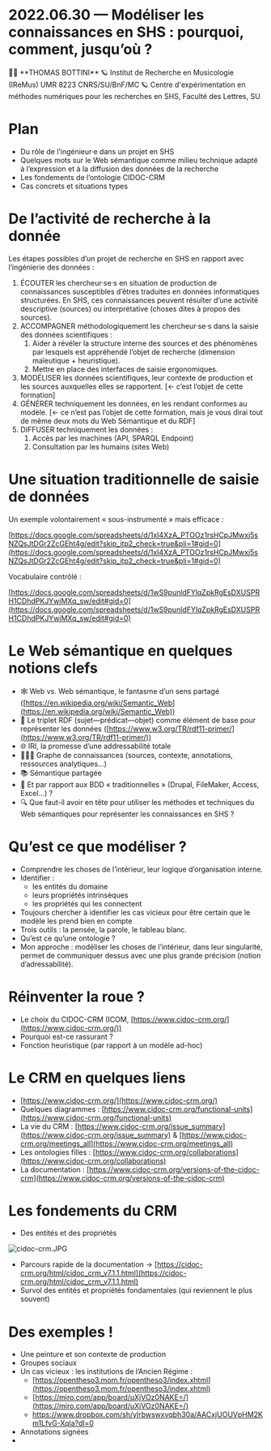 # 2022.06.30 — Modéliser les connaissances en SHS : pourquoi, comment, jusqu’où ?

<aside>
👨‍🔧 **THOMAS BOTTINI**
🪐 Institut de Recherche en Musicologie (IReMus) UMR 8223 CNRS/SU/BnF/MC
🪐 Centre d'expérimentation en méthodes numériques pour les recherches en SHS, Faculté des Lettres, SU

</aside>

# Plan

- Du rôle de l’ingénieur·e dans un projet en SHS
- Quelques mots sur le Web sémantique comme milieu technique adapté à l’expression et à la diffusion des données de la recherche
- Les fondements de l’ontologie CIDOC-CRM
- Cas concrets et situations types

# De l’activité de recherche à la donnée

Les étapes possibles d’un projet de recherche en SHS en rapport avec l’ingénierie des données :

1. ÉCOUTER les chercheur·se·s en situation de production de connaissances susceptibles d’êtres traduites en données informatiques structurées. En SHS, ces connaissances peuvent résulter d’une activité descriptive (sources) ou interprétative (choses dites à propos des sources).
2. ACCOMPAGNER méthodologiquement les chercheur·se·s dans la saisie des données scientifiques :
    1. Aider à révéler la structure interne des sources et des phénomènes par lesquels est appréhendé l’objet de recherche (dimension maïeutique + heuristique).
    2. Mettre en place des interfaces de saisie ergonomiques.
3. MODÉLISER les données scientifiques, leur contexte de production et les sources auxquelles elles se rapportent. [← c’est l’objet de cette formation]
4. GÉNÉRER techniquement les données, en les rendant conformes au modèle. [← ce n’est pas l’objet de cette formation, mais je vous dirai tout de même deux mots du Web Sémantique et du RDF]
5. DIFFUSER techniquement les données :
    1. Accès par les machines (API, SPARQL Endpoint)
    2. Consultation par les humains (sites Web)

# Une situation traditionnelle de saisie de données

Un exemple volontairement « sous-instrumenté » mais efficace :

[https://docs.google.com/spreadsheets/d/1xI4XzA_PTOOz1rsHCpJMwxj5sNZQsJtDGr2ZcGEht4g/edit?skip_itp2_check=true&pli=1#gid=0](https://docs.google.com/spreadsheets/d/1xI4XzA_PTOOz1rsHCpJMwxj5sNZQsJtDGr2ZcGEht4g/edit?skip_itp2_check=true&pli=1#gid=0)

Vocabulaire contrôlé :

[https://docs.google.com/spreadsheets/d/1wS9punldFYlqZpkRgEsDXUSPRH1CDhdPKJYwjMXq_sw/edit#gid=0](https://docs.google.com/spreadsheets/d/1wS9punldFYlqZpkRgEsDXUSPRH1CDhdPKJYwjMXq_sw/edit#gid=0)

# Le Web sémantique en quelques notions clefs

- 🕸️ Web vs. Web sémantique, le fantasme d’un sens partagé ([https://en.wikipedia.org/wiki/Semantic_Web](https://en.wikipedia.org/wiki/Semantic_Web))
- 🧩 Le triplet RDF (sujet—prédicat—objet) comme élément de base pour représenter les données ([https://www.w3.org/TR/rdf11-primer/](https://www.w3.org/TR/rdf11-primer/))
- 🌐 IRI, la promesse d’une addressabilité totale
- 🧑‍🤝‍🧑 Graphe de connaissances (sources, contexte, annotations, ressources analytiques…)
- 📚 Sémantique partagée
- 💾 Et par rapport aux BDD « traditionnelles » (Drupal, FileMaker, Access, Excel…) ?
- 🔍 Que faut-il avoir en tête pour utiliser les méthodes et techniques du Web sémantiques pour représenter les connaissances en SHS ?

# Qu’est ce que modéliser ?

- Comprendre les choses de l’intérieur, leur logique d’organisation interne.
- Identifier :
    - les entités du domaine
    - leurs propriétés intrinsèques
    - les propriétés qui les connectent
- Toujours chercher à identifier les cas vicieux pour être certain que le modèle les prend bien en compte
- Trois outils : la pensée, la parole, le tableau blanc.
- Qu’est ce qu’une ontologie ?
- Mon approche : modéliser les choses de l’intérieur, dans leur singularité, permet de communiquer dessus avec une plus grande précision (notion d’adressabilité).

# Réinventer la roue ?

- Le choix du CIDOC-CRM (ICOM, [https://www.cidoc-crm.org/](https://www.cidoc-crm.org/))
- Pourquoi est-ce rassurant ?
- Fonction heuristique (par rapport à un modèle ad-hoc)

# Le CRM en quelques liens

- [https://www.cidoc-crm.org/](https://www.cidoc-crm.org/)
- Quelques diagrammes : [https://www.cidoc-crm.org/functional-units](https://www.cidoc-crm.org/functional-units)
- La vie du CRM : [https://www.cidoc-crm.org/issue_summary](https://www.cidoc-crm.org/issue_summary) & [https://www.cidoc-crm.org/meetings_all](https://www.cidoc-crm.org/meetings_all)
- Les ontologies filles : [https://www.cidoc-crm.org/collaborations](https://www.cidoc-crm.org/collaborations)
- La documentation : [https://www.cidoc-crm.org/versions-of-the-cidoc-crm](https://www.cidoc-crm.org/versions-of-the-cidoc-crm)

# Les fondements du CRM

- Des entités et des propriétés

![cidoc-crm.JPG](2022%2006%2030%20%E2%80%94%20Mode%CC%81liser%20les%20connaissances%20en%20SHS%20p%20b988dad3288c4f48aa3443db1243c219/cidoc-crm.jpg)

- Parcours rapide de la documentation → [https://cidoc-crm.org/html/cidoc_crm_v7.1.1.html](https://cidoc-crm.org/html/cidoc_crm_v7.1.1.html)
- Survol des entités et propriétés fondamentales (qui reviennent le plus souvent)

# Des exemples !

- Une peinture et son contexte de production
- Groupes sociaux
- Un cas vicieux : les institutions de l’Ancien Régime :
    - [https://opentheso3.mom.fr/opentheso3/index.xhtml](https://opentheso3.mom.fr/opentheso3/index.xhtml)
    - [https://miro.com/app/board/uXjVOz0NAKE=/](https://miro.com/app/board/uXjVOz0NAKE=/)
    - https://www.dropbox.com/sh/ylrbwswxvqbh30a/AACxjUOUVpHM2Km1LfvG-Xqla?dl=0
- Annotations signées
-